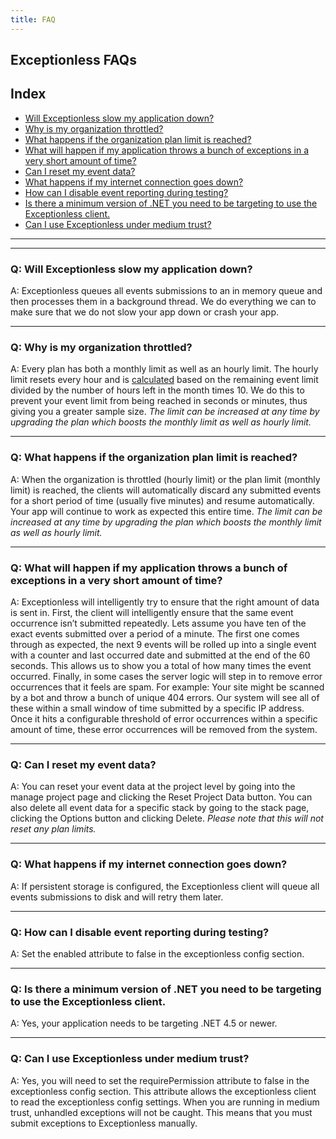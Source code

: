 ```yaml
---
title: FAQ
---
```


## Exceptionless FAQs

## Index
* [Will Exceptionless slow my application down?](#q%3A-will-exceptionless-slow-my-application-down%3F)
* [Why is my organization throttled?](#q%3A-why-is-my-organization-throttled%3F)
* [What happens if the organization plan limit is reached?](#q%3A-what-happens-if-the-organization-plan-limit-is-reached%3F)
* [What will happen if my application throws a bunch of exceptions in a very short amount of time?](#q%3A-what-will-happen-if-my-application-throws-a-bunch-of-exceptions-in-a-very-short-amount-of-time%3F)
* [Can I reset my event data?](#q%3A-can-i-reset-my-event-data%3F)
* [What happens if my internet connection goes down?](#q%3A-what-happens-if-my-internet-connection-goes-down%3F)
* [How can I disable event reporting during testing?](#q%3A-how-can-i-disable-event-reporting-during-testing%3F)
* [Is there a minimum version of .NET you need to be targeting to use the Exceptionless client.](#q%3A-is-there-a-minimum-version-of-net-you-need-to-be-targeting-to-use-the-exceptionless-client%3F)
* [Can I use Exceptionless under medium trust?](#q%3A-can-i-use-exceptionless-under-medium-trust%3F)

***
***

### Q: Will Exceptionless slow my application down?

A: Exceptionless queues all events submissions to an in memory queue and then processes them in a background thread. We do everything we can to make sure that we do not slow your app down or crash your app.

***

### Q: Why is my organization throttled?

A: Every plan has both a monthly limit as well as an hourly limit. The hourly limit resets every hour and is [calculated](https://github.com/exceptionless/Exceptionless/blob/master/src/Exceptionless.Core/Extensions/OrganizationExtensions.cs#L51-L65) based on the remaining event limit divided by the number of hours left in the month times 10. We do this to prevent your event limit from being reached in seconds or minutes, thus giving you a greater sample size. _The limit can be increased at any time by upgrading the plan which boosts the monthly limit as well as hourly limit._

***

### Q: What happens if the organization plan limit is reached?

A: When the organization is throttled (hourly limit) or the plan limit (monthly limit) is reached, the clients will automatically discard any submitted events for a short period of time (usually five minutes) and resume automatically. Your app will continue to work as expected this entire time. _The limit can be increased at any time by upgrading the plan which boosts the monthly limit as well as hourly limit._

***

### Q: What will happen if my application throws a bunch of exceptions in a very short amount of time?

A: Exceptionless will intelligently try to ensure that the right amount of data is sent in. First, the client will intelligently ensure that the same event occurrence isn’t submitted repeatedly. Lets assume you have ten of the exact events submitted over a period of a minute. The first one comes through as expected, the next 9 events will be rolled up into a single event with a counter and last occurred date and submitted at the end of the 60 seconds. This allows us to show you a total of how many times the event occurred. Finally, in some cases the server logic will step in to remove error occurrences that it feels are spam. For example: Your site might be scanned by a bot and throw a bunch of unique 404 errors. Our system will see all of these within a small window of time submitted by a specific IP address. Once it hits a configurable threshold of error occurrences within a specific amount of time, these error occurrences will be removed from the system.

***

### Q: Can I reset my event data?

A: You can reset your event data at the project level by going into the manage project page and clicking the Reset Project Data button. You can also delete all event data for a specific stack by going to the stack page, clicking the Options button and clicking Delete. _Please note that this will not reset any plan limits._

***

### Q: What happens if my internet connection goes down?

A: If persistent storage is configured, the Exceptionless client will queue all events submissions to disk and will retry them later.

***

### Q: How can I disable event reporting during testing?

A: Set the enabled attribute to false in the exceptionless config section.

***

### Q: Is there a minimum version of .NET you need to be targeting to use the Exceptionless client.

A: Yes, your application needs to be targeting .NET 4.5 or newer.

***

### Q: Can I use Exceptionless under medium trust?

A: Yes, you will need to set the requirePermission attribute to false in the exceptionless config section. This attribute allows the exceptionless client to read the exceptionless config settings. When you are running in medium trust, unhandled exceptions will not be caught. This means that you must submit exceptions to Exceptionless manually.
